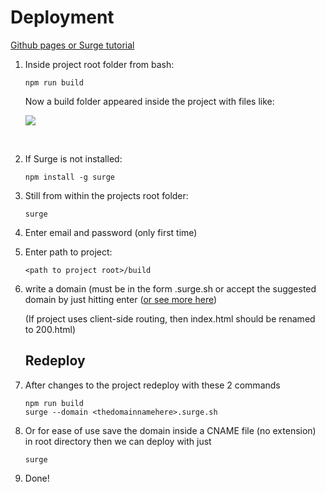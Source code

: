 # Deployment

[Github pages or Surge tutorial](https://medium.freecodecamp.com/surge-vs-github-pages-deploying-a-create-react-app-project-c0ecbf317089#.ppee24ks1)

1. Inside project root folder from bash:

   ```
   npm run build
   ```

   Now a build folder appeared inside the project with files like: 

   ![](../img/npm_build.png)

   ​

2. If Surge is not installed:

   ```
   npm install -g surge
   ```

3. Still from within the projects root folder:

   ```
   surge
   ```

4. Enter email and password (only first time)

5. Enter path to project: 

   ```
   <path to project root>/build
   ```

6. write a domain (must be in the form <somenamehere>.surge.sh or accept the suggested domain by just hitting enter ([or see more here](https://surge.sh/help/getting-started-with-surge))

   (If project uses client-side routing, then index.html should be renamed to 200.html)

   ## Redeploy

7. After changes to the project redeploy with these 2 commands

   ```
   npm run build
   surge --domain <thedomainnamehere>.surge.sh
   ```

8. Or for ease of use save the domain inside a CNAME file (no extension) in root directory then we can deploy with just

   ```
   surge
   ```

9. Done!